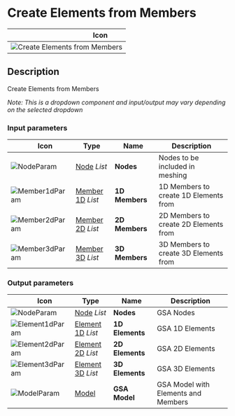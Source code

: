 # Create Elements from Members
<!--- This file has been auto-generated, do not change it manually! Edit the generator here: https://github.com/arup-group/GSA-Grasshopper/tree/main/DocsGeneration --->

|<img width="150"/> Icon |
| ----------- |
|![Create Elements from Members](./images/CreateElementsFromMembers.png) |

## Description

Create Elements from Members

_Note: This is a dropdown component and input/output may vary depending on the selected dropdown_

### Input parameters

|<img width="20"/> Icon |<img width="200"/> Type |<img width="200"/> Name |<img width="1000"/> Description |
| ----------- | ----------- | ----------- | ----------- |
|![NodeParam](./images/NodeParam.png) |[Node](gsagh-node-parameter.md) _List_ |**Nodes** |Nodes to be included in meshing |
|![Member1dParam](./images/Member1dParam.png) |[Member 1D](gsagh-member-1d-parameter.md) _List_ |**1D Members** |1D Members to create 1D Elements from |
|![Member2dParam](./images/Member2dParam.png) |[Member 2D](gsagh-member-2d-parameter.md) _List_ |**2D Members** |2D Members to create 2D Elements from |
|![Member3dParam](./images/Member3dParam.png) |[Member 3D](gsagh-member-3d-parameter.md) _List_ |**3D Members** |3D Members to create 3D Elements from |

### Output parameters

|<img width="20"/> Icon |<img width="200"/> Type |<img width="200"/> Name |<img width="1000"/> Description |
| ----------- | ----------- | ----------- | ----------- |
|![NodeParam](./images/NodeParam.png) |[Node](gsagh-node-parameter.md) _List_ |**Nodes** |GSA Nodes |
|![Element1dParam](./images/Element1dParam.png) |[Element 1D](gsagh-element-1d-parameter.md) _List_ |**1D Elements** |GSA 1D Elements |
|![Element2dParam](./images/Element2dParam.png) |[Element 2D](gsagh-element-2d-parameter.md) _List_ |**2D Elements** |GSA 2D Elements |
|![Element3dParam](./images/Element3dParam.png) |[Element 3D](gsagh-element-3d-parameter.md) _List_ |**3D Elements** |GSA 3D Elements |
|![ModelParam](./images/ModelParam.png) |[Model](gsagh-model-parameter.md) |**GSA Model** |GSA Model with Elements and Members |
